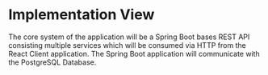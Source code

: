 # Implementation View

The core system of the application will be a Spring Boot bases REST API consisting multiple services which will be consumed via HTTP from the React Client application. The Spring Boot application will communicate with the PostgreSQL Database.